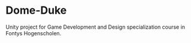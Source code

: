 # Dome-Duke

Unity project for Game Development and Design specialization course in Fontys Hogenscholen.
